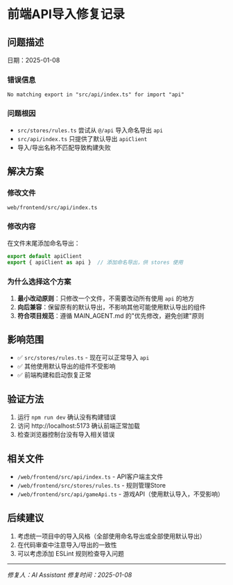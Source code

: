 # 前端API导入修复记录

## 问题描述
日期：2025-01-08

### 错误信息
```
No matching export in "src/api/index.ts" for import "api"
```

### 问题根因
- `src/stores/rules.ts` 尝试从 `@/api` 导入命名导出 `api`
- `src/api/index.ts` 只提供了默认导出 `apiClient`
- 导入/导出名称不匹配导致构建失败

## 解决方案

### 修改文件
`web/frontend/src/api/index.ts`

### 修改内容
在文件末尾添加命名导出：
```typescript
export default apiClient
export { apiClient as api }  // 添加命名导出，供 stores 使用
```

### 为什么选择这个方案
1. **最小改动原则**：只修改一个文件，不需要改动所有使用 `api` 的地方
2. **向后兼容**：保留原有的默认导出，不影响其他可能使用默认导出的组件
3. **符合项目规范**：遵循 MAIN_AGENT.md 的"优先修改，避免创建"原则

## 影响范围
- ✅ `src/stores/rules.ts` - 现在可以正常导入 `api`
- ✅ 其他使用默认导出的组件不受影响
- ✅ 前端构建和启动恢复正常

## 验证方法
1. 运行 `npm run dev` 确认没有构建错误
2. 访问 http://localhost:5173 确认前端正常加载
3. 检查浏览器控制台没有导入相关错误

## 相关文件
- `/web/frontend/src/api/index.ts` - API客户端主文件
- `/web/frontend/src/stores/rules.ts` - 规则管理Store
- `/web/frontend/src/api/gameApi.ts` - 游戏API（使用默认导入，不受影响）

## 后续建议
1. 考虑统一项目中的导入风格（全部使用命名导出或全部使用默认导出）
2. 在代码审查中注意导入/导出的一致性
3. 可以考虑添加 ESLint 规则检查导入问题

---
*修复人：AI Assistant*
*修复时间：2025-01-08*
